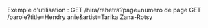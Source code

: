 Exemple d'utilisation : 
GET /hira/rehetra?page=numero de page
GET /parole?title=Hendry anie&artist=Tarika Zana-Rotsy

